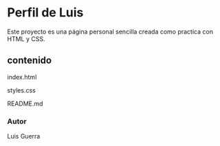 # Perfil de Luis 

Este proyecto es una página personal sencilla creada como practica con HTML y CSS.

## contenido

index.html

styles.css

README.md

### Autor

Luis Guerra
